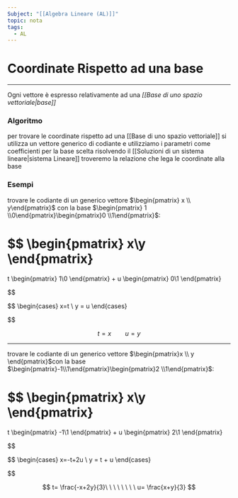 ```yaml
---
Subject: "[[Algebra Lineare (AL)]]"
topic: nota
tags:
  - AL
---
```

# Coordinate Rispetto ad una base
---
Ogni vettore è espresso relativamente ad una _[[Base di uno spazio vettoriale|base]]_   
### Algoritmo
per trovare le coordinate rispetto ad una [[Base di uno spazio vettoriale]] si utilizza un vettore generico di codiante e utilizziamo i parametri come coefficienti per la base scelta risolvendo il [[Soluzioni di un sistema lineare|sistema Lineare]] troveremo la relazione che lega le coordinate alla base

### Esempi

trovare le codiante di un generico vettore $\begin{pmatrix} x \\ y\end{pmatrix}$ con la base $\begin{pmatrix} 1 \\0\end{pmatrix}\begin{pmatrix}0 \\1\end{pmatrix}$:

$$
\begin{pmatrix}
x\\y
\end{pmatrix}
=
t
\begin{pmatrix}
1\\0
\end{pmatrix}
+
u
\begin{pmatrix}
0\\1
\end{pmatrix}

$$

$$
\begin{cases}
x=t \\
y = u
\end{cases}

$$

$$
t = x\ \ \ \ \ \ \ \ u = y
$$

---

  trovare le codiante di un generico vettore $\begin{pmatrix}x \\ y \end{pmatrix}$con la base $\begin{pmatrix}-1\\1\end{pmatrix}\begin{pmatrix}2 \\1\end{pmatrix}$:

$$
\begin{pmatrix}
x\\y
\end{pmatrix}
=
t
\begin{pmatrix}
-1\\1
\end{pmatrix}
+
u
\begin{pmatrix}
2\\1
\end{pmatrix}

$$

$$
\begin{cases}
x=-t+2u \\
y = t + u
\end{cases}

$$

$$
t= \frac{-x+2y}{3}\ \ \ \ \ \ \ \ u= \frac{x+y}{3}
$$
